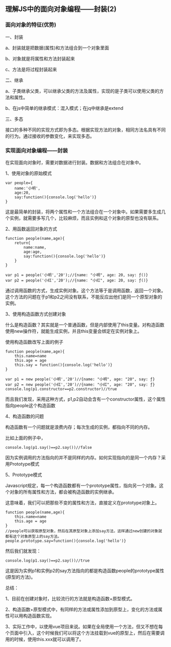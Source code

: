 ## 理解JS中的面向对象编程——封装(2)

### 面向对象的特征(优势)

一、封装 

a、封装就是把数据(属性)和方法组合到一个对象里面

b、对象就是将属性和方法封装起来

c、方法是将过程封装起来

二、继承

a、子类继承父类，可以继承父类的方法及属性，实现的是子类可以使用父类的方法和属性。

b、在js中简单的继承模式：混入模式；在jq中继承是extend


三、多态

接口的多种不同的实现方式即为多态。根据实现方法的对象，相同方法名具有不同的行为。通过接收的参数变化，来实现多态。 

### 实现面向对象编程——封装

在实现面向对象时，需要对数据进行封装。数据和方法组合在对象中。

1、使用对象的原始模式

```
var people={
    name:'小明',
    age:20,
    say:function(){console.log('hello')}
}
```
这是最简单的封装，将两个属性和一个方法组合在一个对象中。如果需要多生成几个实例，就需要多写几个，比较麻烦，而且实例和这个对象的原型也没有联系。

2、用函数返回对象的方式

```
function people(name,age){
    return{
        name:name,
        age:age,
        say:function(){console.log('hello')}
    }
}
```
```
var p1 = people('小明','20');//{name: "小明", age: 20, say: ƒ()}
var p2 = people('小红','20');//{name: "小红", age: 20, say: ƒ()}
```

通过调用函数的方式，生成实例对象。这个方法等于是调用函数，返回一个对象。这个方法的问题在于p1和p2之间没有联系，不能反应出他们是同一个原型对象的实例。

3、使用构造函数方式创建对象

什么是构造函数？其实就是一个普通函数，但是内部使用了this变量。对构造函数使用new操作符，就能生成实例，并且this变量会绑定在实例对象上。

使用构造函数改写上面的例子

```
function people(name,age){
    this.name=name
    this.age = age
    this.say = function(){console.log('hello')}
}
```
```
var p1 = new people('小明','20')//{name: "小明", age: "20", say: ƒ}
var p2 = new people('小红','20')//{name: "小红", age: "20", say: ƒ}
console.log(p1.constructor==p2.constructor)//true
```

而且我们发现，采用这种方式，p1,p2自动会含有一个constructor属性，这个属性指向people这个构造函数

4、构造函数的问题

构造函数有一个问题就是浪费内存；每次生成的实例，都指向不同的内存。

比如上面的例子中，
```
console.log(p1.say()==p2.say())//false
```
因为实例调用的方法指向的并不是同样的内存。如何实现指向的是同一个内存？采用Prototype模式

5、Prototype模式

Javascript规定，每一个构造函数都有一个prototype属性，指向另一个对象。这个对象的所有属性和方法，都会被构造函数的实例继承。

这意味着，我们可以把那些不变的属性和方法，直接定义在prototype对象上。

```
function people(name,age){
    this.name=name
    this.age = age
}
//people可以获取原型对象，然后在其原型对象上添加say方法，这样通过new创建的对象就都有这个对象原型上的say方法。
people.prototype.say=function(){console.log('hello')}
```
然后我们就发现：
```
console.log(p1.say()==p2.say())//true
```

这是因为实例p1和实例p2的say方法指向的都是构造函数people的prototype属性(原型的方法)。

总结：

1、目前在创建对象时，比较流行的方法就是构造函数+原型模式。

2、构造函数+原型模式中，有同样的方法或属性添加到原型上，变化的方法或属性可以用构造函数实现。

3、实际工作中，以使用vue项目来说。如果在全局使用一个方法，但又不想在每个页面中引入，这个时候我们可以将这个方法挂载到vue的原型上，然后在需要调用的时候，使用this.xxx就可以调用了。





